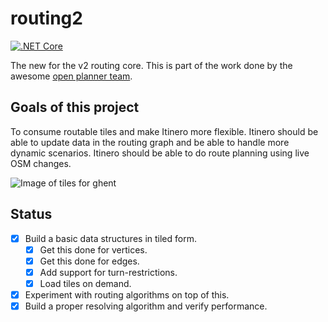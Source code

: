 # routing2

[![.NET Core](https://github.com/itinero/routing2/workflows/.NET%20Core/badge.svg)](https://github.com/itinero/routing2/actions?query=workflow%3A%22.NET+Core%22)

The new for the v2 routing core. This is part of the work done by the awesome [open planner team](https://openplanner.team/).

## Goals of this project

To consume routable tiles and make Itinero more flexible. Itinero should be able to update data in the routing graph and be able to handle more dynamic scenarios. Itinero should be able to do route planning using live OSM changes.

![Image of tiles for ghent](./docs/routable-tiles-ghent.png)

## Status

- [x] Build a basic data structures in tiled form.
  - [x] Get this done for vertices.
  - [x] Get this done for edges.
  - [x] Add support for turn-restrictions.
  - [x] Load tiles on demand.
- [x] Experiment with routing algorithms on top of this.
- [x] Build a proper resolving algorithm and verify performance.
